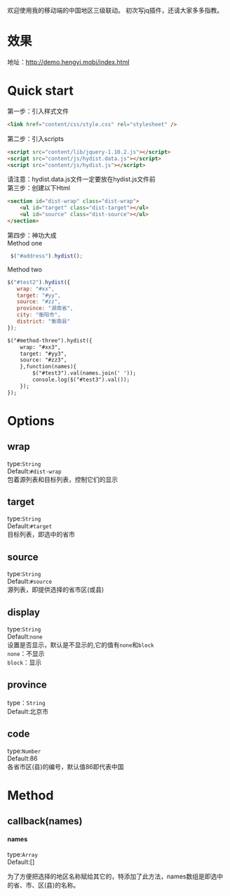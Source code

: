 欢迎使用我的移动端的中国地区三级联动。
初次写jq插件，还请大家多多指教。

# 效果
地址：http://demo.hengyi.mobi/index.html

# Quick start
第一步：引入样式文件
```html
<link href="content/css/style.css" rel="stylesheet" />
```
第二步：引入scripts  
```html
<script src="content/lib/jquery-1.10.2.js"></script>  
<script src="content/js/hydist.data.js"></script>  
<script src="content/js/hydist.js"></script>
```
请注意：hydist.data.js文件一定要放在hydist.js文件前  
第三步：创建以下Html  
```html
<section id="dist-wrap" class="dist-wrap">  
    <ul id="target" class="dist-target"></ul>  
	<ul id="source" class="dist-source"></ul>  
</section>
```
第四步：神功大成   
Method one   
```js
 $("#address").hydist();
 ```   
 Method two
 ```js
 $("#test2").hydist({
    wrap: "#xx",
    target: "#yy",
    source: "#zz",
    province: "湖南省",
    city: "衡阳市",
    district: "衡南县"
});
 ```    
```html   
$("#method-three").hydist({
	wrap: "#xx3",
    target: "#yy3",
    source: "#zz3",
    },function(names){
       	$("#test3").val(names.join(' '));
       	console.log($("#test3").val());
    });
});
```   


# Options    
## wrap   
type:`String`   
Default:`#dist-wrap`   
包着源列表和目标列表，控制它们的显示   

## target   
type:`String`   
Default:`#target`   
目标列表，即选中的省市   

## source   
type:`String`   
Default:`#source`   
源列表，即提供选择的省市区(或县)   

## display  
type:`String`  
Default:`none`  
设置是否显示，默认是不显示的,它的值有`none`和`block`  
`none`：不显示  
`block`：显示  

## province  
type：`String`  
Default:北京市  

## code   
type:`Number`      
Default:86   
各省市区(县)的编号，默认值86即代表中国   

# Method  
## callback(names)  
#### names  
type:`Array`  
Default:[]

为了方便把选择的地区名称赋给其它的，特添加了此方法，names数组是即选中的省、市、区(县)的名称。